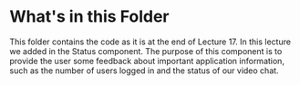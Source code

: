 # What's in this Folder

This folder contains the code as it is at the end of Lecture 17. In this lecture we added in the
Status component. The purpose of this component is to provide the user some feedback about important
application information, such as the number of users logged in and the status of our video chat.
